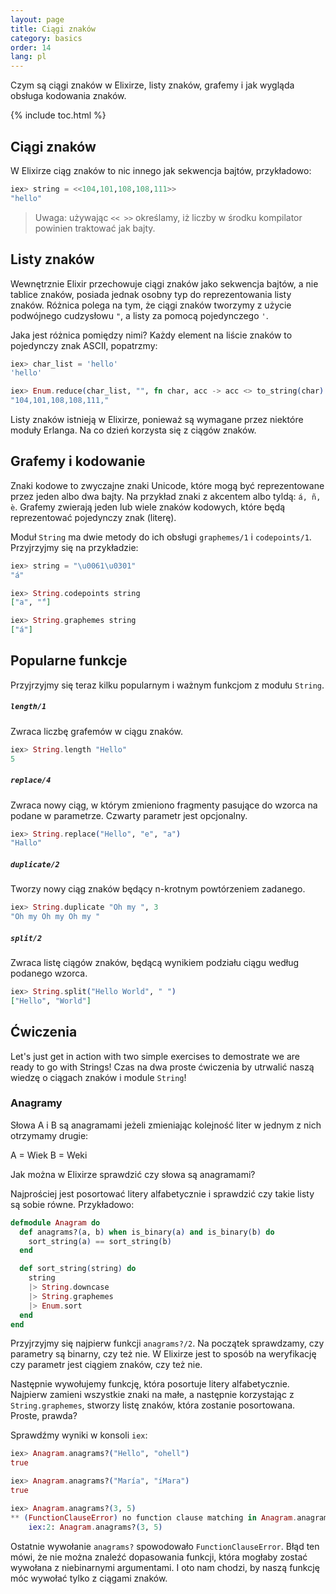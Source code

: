 ```yaml
---
layout: page
title: Ciągi znaków
category: basics
order: 14
lang: pl
---
```


Czym są ciągi znaków w Elixirze, listy znaków, grafemy i jak wygląda obsługa kodowania znaków.

{% include toc.html %}

## Ciągi znaków

W Elixirze ciąg znaków to nic innego jak sekwencja bajtów, przykładowo:

```elixir
iex> string = <<104,101,108,108,111>>
"hello"
```

>Uwaga: używając `<< >>` określamy, iż liczby w środku kompilator powinien traktować jak bajty.

## Listy znaków

Wewnętrznie Elixir przechowuje ciągi znaków jako sekwencja bajtów, a nie tablice znaków, posiada jednak osobny typ do
 reprezentowania listy znaków. Różnica polega na tym, że ciągi znaków tworzymy z użycie podwójnego cudzysłowu `"`, a 
 listy za pomocą pojedynczego `'`.

Jaka jest różnica pomiędzy nimi? Każdy element na liście znaków to pojedynczy znak ASCII, popatrzmy:

```elixir
iex> char_list = 'hello'
'hello'

iex> Enum.reduce(char_list, "", fn char, acc -> acc <> to_string(char) <> "," end)
"104,101,108,108,111,"
```

Listy znaków istnieją w Elixirze, ponieważ są wymagane przez niektóre moduły Erlanga. Na co dzień korzysta się z 
ciągów znaków.

## Grafemy i kodowanie

Znaki kodowe to zwyczajne znaki Unicode, które mogą być reprezentowane przez jeden albo dwa bajty. Na przykład znaki 
z akcentem albo tyldą: `á, ñ, è`. 
Grafemy zwierają jeden lub wiele znaków kodowych, które będą reprezentować pojedynczy znak (literę).

Moduł `String` ma dwie metody do ich obsługi `graphemes/1` i `codepoints/1`. Przyjrzyjmy się na przykładzie:

```elixir
iex> string = "\u0061\u0301"
"á"

iex> String.codepoints string
["a", "́"]

iex> String.graphemes string
["á"]
```

## Popularne funkcje

Przyjrzyjmy się teraz kilku popularnym i ważnym funkcjom z modułu `String`.

##### `length/1`

Zwraca liczbę grafemów w ciągu znaków.

```elixir
iex> String.length "Hello"
5
```

##### `replace/4`

Zwraca nowy ciąg, w którym zmieniono fragmenty pasujące do wzorca na podane w parametrze. Czwarty parametr jest 
opcjonalny.

```elixir
iex> String.replace("Hello", "e", "a")
"Hallo"
```

##### `duplicate/2`

Tworzy nowy ciąg znaków będący n-krotnym powtórzeniem zadanego.

```elixir
iex> String.duplicate "Oh my ", 3
"Oh my Oh my Oh my "
```

##### `split/2`

Zwraca listę ciągów znaków, będącą wynikiem podziału ciągu według podanego wzorca. 

```elixir
iex> String.split("Hello World", " ")
["Hello", "World"]
```

## Ćwiczenia

Let's just get in action with two simple exercises to demostrate we are ready to go with Strings!
Czas na dwa proste ćwiczenia by utrwalić naszą wiedzę o ciągach znaków i module `String`!

### Anagramy

Słowa A i B są anagramami jeżeli zmieniając kolejność liter w jednym z nich otrzymamy drugie: 

A = Wiek
B = Weki 

Jak można w Elixirze sprawdzić czy słowa są anagramami?

Najprościej jest posortować litery alfabetycznie i sprawdzić czy takie listy są sobie równe. Przykładowo:

```elixir
defmodule Anagram do
  def anagrams?(a, b) when is_binary(a) and is_binary(b) do
  	sort_string(a) == sort_string(b)
  end

  def sort_string(string) do
    string
    |> String.downcase
    |> String.graphemes
    |> Enum.sort
  end
end
```

Przyjrzyjmy się najpierw funkcji `anagrams?/2`. Na początek sprawdzamy, czy parametry są binarny, czy też nie. W 
Elixirze jest to sposób na weryfikację czy parametr jest ciągiem znaków, czy też nie. 

Następnie wywołujemy funkcję, która posortuje litery alfabetycznie. Najpierw zamieni wszystkie znaki na małe, a 
następnie korzystając z `String.graphemes`, stworzy listę znaków, która zostanie posortowana. Proste, prawda?

Sprawdźmy wyniki w konsoli `iex`:

```elixir
iex> Anagram.anagrams?("Hello", "ohell")
true

iex> Anagram.anagrams?("María", "íMara")
true

iex> Anagram.anagrams?(3, 5)
** (FunctionClauseError) no function clause matching in Anagram.anagrams?/2
    iex:2: Anagram.anagrams?(3, 5)
```

Ostatnie wywołanie `anagrams?` spowodowało `FunctionClauseError`. Błąd ten mówi, że nie można znaleźć dopasowania 
funkcji, która mogłaby zostać wywołana z niebinarnymi argumentami. I oto nam chodzi, by naszą funkcję móc wywołać 
tylko z ciągami znaków. 
